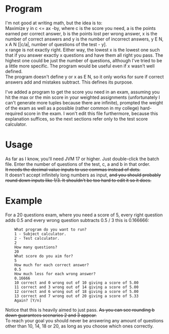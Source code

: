 # Program

I'm not good at writing math, but the idea is to:  
Maximize y in c <= ax -by, where c is the score you need, a is the points earned per correct answer, b is the points lost per wrong answer, x is the number of correct answers and y is the number of incorrect answers, y E N, x A N [|c/a|, number of questions of the test - y].  
x range is not exactly right. Either way, the lowest x is the lowest one such that if you answer exactly x questions and have them all right you pass. The highest one could be just the number of questions, although I've tried to be a little more specific. The program would be useful even if x wasn't well defined.  
The program doesn't define y or x as E N, so it only works for sure if correct answers add and mistakes subtract. This defines its purpose.

I've added a program to get the score you need in an exam, assuming you hit the max or the min score in your weighted assignments (unfortunately I can't generate more tuples because there are infinite), prompted the weight of the exam as well as a possible (rather common in my college) hard-required score in the exam. I won't edit this file furthermore, because this explanation suffices, so the next sections refer only to the test score calculator.

# Usage

As far as I know, you'll need JVM 17 or higher. Just double-click the batch file. Enter the number of questions of the test, c, a and b in that order.  
<s>It needs the decimal value inputs to use commas instead of dots.</s>  
It doesn't accept infinitely long numbers as input, <s>and you should probably round down inputs like 1/3. It shouldn't be too hard to edit it so it does.</s>

# Example

For a 20 questions exam, where you need a score of 5, every right question adds 0.5 and every wrong question subtracts 0.5 / 3 this is 0.166666:

        What program do you want to run?
        1 - Subject calculator.
        2 - Test calculator.
        2
        How many questions?
        20
        What score do you aim for?
        5
        How much for each correct answer?
        0.5
        How much less for each wrong answer?
        0.16666
        10 correct and 0 wrong out of 10 giving a score of 5.00
        11 correct and 3 wrong out of 14 giving a score of 5.00
        12 correct and 6 wrong out of 18 giving a score of 5.00
        13 correct and 7 wrong out of 20 giving a score of 5.33
        Again? [Y/n]

Notice that this is heavily aimed to just pass. <s>As you can see rounding b down guarantees scenarios 2 and 3 appear.</s>  
To reach your goal you should never be answering any amount of questions other than 10, 14, 18 or 20, as long as you choose which ones correctly.
